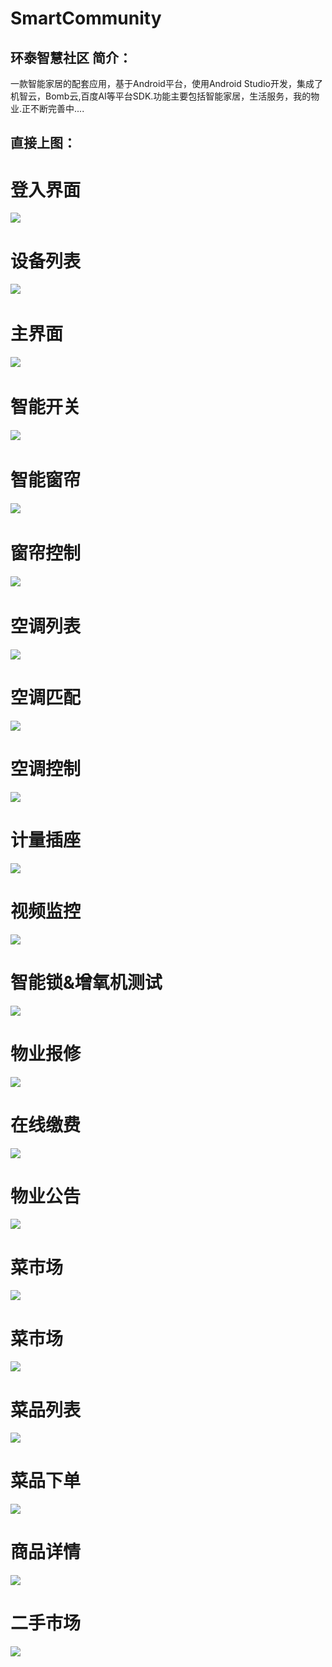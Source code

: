 # SmartCommunity
环泰智慧社区
简介：  
------
一款智能家居的配套应用，基于Android平台，使用Android Studio开发，集成了机智云，Bomb云,百度AI等平台SDK.功能主要包括智能家居，生活服务，我的物业.正不断完善中....



直接上图：
------
登入界面
=====
![](https://github.com/luojie1024/SmartCommunity/blob/master/screenshots/Screenshot_2017-07-11-09-54-22-338_com.way.tabui..png?raw=true) 


设备列表
=====
![](https://github.com/luojie1024/SmartCommunity/blob/master/screenshots/Screenshot_2017-07-11-09-54-28-453_com.way.tabui..png?raw=true)  


主界面
=====
![](https://github.com/luojie1024/SmartCommunity/blob/master/screenshots/Screenshot_2017-07-11-09-45-35-729_com.way.tabui..png?raw=true)  



智能开关
=====
![](https://github.com/luojie1024/SmartCommunity/blob/master/screenshots/Screenshot_2017-07-11-09-48-39-817_com.way.tabui..png?raw=true)  


智能窗帘
=====
![](https://github.com/luojie1024/SmartCommunity/blob/master/screenshots/Screenshot_2017-07-11-09-46-25-046_com.way.tabui..png?raw=true)  



窗帘控制
=====
![](https://github.com/luojie1024/SmartCommunity/blob/master/screenshots/Screenshot_2017-07-11-09-46-34-943_com.way.tabui..png?raw=true)  


空调列表
=====
![](https://github.com/luojie1024/SmartCommunity/blob/master/screenshots/Screenshot_2017-07-11-09-48-48-917_com.way.tabui..png?raw=true) 


空调匹配
=====
![](https://github.com/luojie1024/SmartCommunity/blob/master/screenshots/Screenshot_2017-07-11-09-49-02-978_com.way.tabui..png?raw=true) 


空调控制
=====
![](https://github.com/luojie1024/SmartCommunity/blob/master/screenshots/Screenshot_2017-07-11-09-49-10-157_com.way.tabui..png?raw=true) 


计量插座
=====
![](https://github.com/luojie1024/SmartCommunity/blob/master/screenshots/Screenshot_2017-07-11-09-49-20-880_com.way.tabui..png?raw=true) 


视频监控
=====
![](https://github.com/luojie1024/SmartCommunity/blob/master/screenshots/Screenshot_2017-07-11-09-49-42-520_com.way.tabui..png?raw=true) 


智能锁&增氧机测试
=====
![](https://github.com/luojie1024/SmartCommunity/blob/master/screenshots/Screenshot_2017-07-11-09-51-23-070_com.way.tabui..png?raw=true) 


物业报修
=====
![](https://github.com/luojie1024/SmartCommunity/blob/master/screenshots/Screenshot_2017-07-11-09-52-25-954_com.way.tabui..png?raw=true) 


在线缴费
=====
![](https://github.com/luojie1024/SmartCommunity/blob/master/screenshots/Screenshot_2017-07-11-09-52-41-418_com.way.tabui..png?raw=true) 


物业公告
=====
![](https://github.com/luojie1024/SmartCommunity/blob/master/screenshots/Screenshot_2017-07-11-09-52-53-454_com.way.tabui..png?raw=true) 


菜市场
=====
![](https://github.com/luojie1024/SmartCommunity/blob/master/screenshots/Screenshot_2017-07-11-09-53-19-443_com.way.tabui..png?raw=true)


菜市场
=====
![](https://github.com/luojie1024/SmartCommunity/blob/master/screenshots/Screenshot_2017-07-11-09-53-19-443_com.way.tabui..png?raw=true)


菜品列表
=====
![](https://github.com/luojie1024/SmartCommunity/blob/master/screenshots/Screenshot_2017-07-11-09-53-24-123_com.way.tabui..png?raw=true)


菜品下单
=====
![](https://github.com/luojie1024/SmartCommunity/blob/master/screenshots/Screenshot_2017-07-11-09-53-34-616_com.way.tabui..png?raw=true)


商品详情
=====
![](https://github.com/luojie1024/SmartCommunity/blob/master/screenshots/Screenshot_2017-07-11-09-53-28-152_com.way.tabui..png?raw=true)



二手市场
=====
![](https://github.com/luojie1024/SmartCommunity/blob/master/screenshots/Screenshot_2017-07-11-09-54-09-406_com.way.tabui..png?raw=true)









